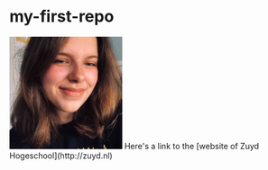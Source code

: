 # my-first-repo
<img src="edfrgh.jpg" alt=my picture width="200" height="200"/>
Here's a link to the [website of Zuyd Hogeschool](http://zuyd.nl)
